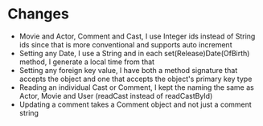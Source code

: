# Changes

*   Movie and Actor, Comment and Cast, I use Integer ids instead of String ids since that is more conventional and supports auto increment
*   Setting any Date, I use a String and in each set(Release)Date(OfBirth) method, I generate a local time from that
*   Setting any foreign key value, I have both a method signature that accepts the object and one that accepts the object's primary key type
*   Reading an individual Cast or Comment, I kept the naming the same as Actor, Movie and User (readCast instead of readCastById)
*   Updating a comment takes a Comment object and not just a comment string

